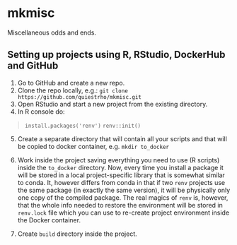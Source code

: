 # mkmisc
Miscellaneous odds and ends.

## Setting up projects using R, RStudio, DockerHub and GitHub

 1. Go to GitHub and create a new repo.
 2. Clone the repo locally, e.g.:
	`git clone https://github.com/quiestrho/mkmisc.git` 
 3. Open RStudio and start a new project from the existing directory.
 4. In R console do: 

> `install.packages('renv')`
> `renv::init()`

 5. Create a separate directory that will contain all your scripts and that will be copied to docker container, e.g.
	`mkdir to_docker`
 6. Work inside the project saving everything you need to use (R scripts) inside the `to_docker` directory. Now, every time you install a package
    it  will be stored in a local project-specific library that is somewhat similar to conda. It, however differs from conda in that if 
    two `renv` projects use the same package (in exactly the same version), it will be physically only one copy of the compiled package. The real magics of `renv` is, however, 
    that the whole info needed to restore the environment will be stored in `renv.lock` file which you can use to re-create project environment inside the Docker container. 
 
 7. Create `build` directory inside the project.
